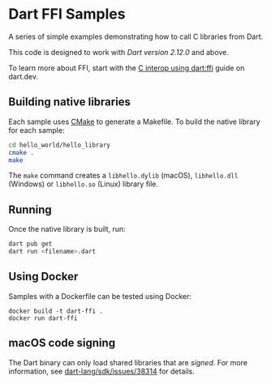 # Dart FFI Samples

A series of simple examples demonstrating how to call C libraries from Dart.

This code is designed to work with *Dart version 2.12.0* and above.

To learn more about FFI, start with the [C interop using
dart:ffi](https://dart.dev/guides/libraries/c-interop) guide on dart.dev.

## Building native libraries

Each sample uses [CMake][cmake] to generate a Makefile. To build the native
library for each sample:

```bash
cd hello_world/hello_library
cmake .
make
```

The `make` command creates a `libhello.dylib` (macOS), `libhello.dll`
(Windows) or `libhello.so` (Linux) library file.

## Running

Once the native library is built, run:

```bash
dart pub get
dart run <filename>.dart
```

## Using Docker

Samples with a Dockerfile can be tested using Docker:

```
docker build -t dart-ffi .
docker run dart-ffi
```

## macOS code signing

The Dart binary can only load shared libraries that are *signed*. For more
information, see [dart-lang/sdk/issues/38314][signing-issue] for details.

[cmake]: https://cmake.org/
[signing-issue]: https://github.com/dart-lang/sdk/issues/38314
